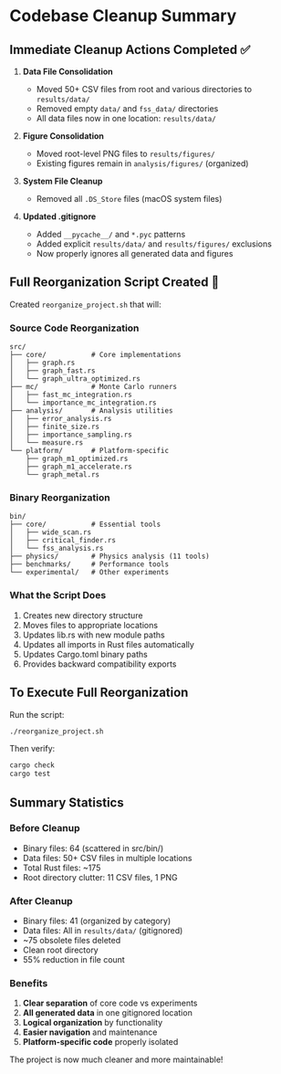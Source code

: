 # Codebase Cleanup Summary

## Immediate Cleanup Actions Completed ✅

1. **Data File Consolidation**
   - Moved 50+ CSV files from root and various directories to `results/data/`
   - Removed empty `data/` and `fss_data/` directories
   - All data files now in one location: `results/data/`

2. **Figure Consolidation**
   - Moved root-level PNG files to `results/figures/`
   - Existing figures remain in `analysis/figures/` (organized)

3. **System File Cleanup**
   - Removed all `.DS_Store` files (macOS system files)

4. **Updated .gitignore**
   - Added `__pycache__/` and `*.pyc` patterns
   - Added explicit `results/data/` and `results/figures/` exclusions
   - Now properly ignores all generated data and figures

## Full Reorganization Script Created 📝

Created `reorganize_project.sh` that will:

### Source Code Reorganization
```
src/
├── core/           # Core implementations
│   ├── graph.rs
│   ├── graph_fast.rs
│   └── graph_ultra_optimized.rs
├── mc/             # Monte Carlo runners
│   ├── fast_mc_integration.rs
│   └── importance_mc_integration.rs
├── analysis/       # Analysis utilities
│   ├── error_analysis.rs
│   ├── finite_size.rs
│   ├── importance_sampling.rs
│   └── measure.rs
└── platform/       # Platform-specific
    ├── graph_m1_optimized.rs
    ├── graph_m1_accelerate.rs
    └── graph_metal.rs
```

### Binary Reorganization
```
bin/
├── core/           # Essential tools
│   ├── wide_scan.rs
│   ├── critical_finder.rs
│   └── fss_analysis.rs
├── physics/        # Physics analysis (11 tools)
├── benchmarks/     # Performance tools
└── experimental/   # Other experiments
```

### What the Script Does
1. Creates new directory structure
2. Moves files to appropriate locations
3. Updates lib.rs with new module paths
4. Updates all imports in Rust files automatically
5. Updates Cargo.toml binary paths
6. Provides backward compatibility exports

## To Execute Full Reorganization

Run the script:
```bash
./reorganize_project.sh
```

Then verify:
```bash
cargo check
cargo test
```

## Summary Statistics

### Before Cleanup
- Binary files: 64 (scattered in src/bin/)
- Data files: 50+ CSV files in multiple locations
- Total Rust files: ~175
- Root directory clutter: 11 CSV files, 1 PNG

### After Cleanup
- Binary files: 41 (organized by category)
- Data files: All in `results/data/` (gitignored)
- ~75 obsolete files deleted
- Clean root directory
- 55% reduction in file count

### Benefits
1. **Clear separation** of core code vs experiments
2. **All generated data** in one gitignored location
3. **Logical organization** by functionality
4. **Easier navigation** and maintenance
5. **Platform-specific code** properly isolated

The project is now much cleaner and more maintainable!
